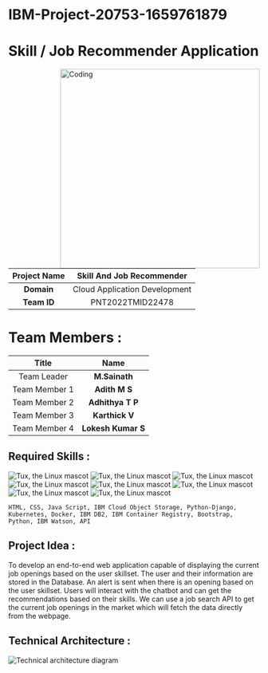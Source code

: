 # IBM-Project-20753-1659761879
# Skill / Job Recommender Application

<img align="right" alt="Coding" width="400" src="https://thefasthire.org/wp-content/uploads/2021/10/Recommendation-letter-bro-1-min-768x768.png">


|      **Project Name**     | Skill And Job Recommender |
|:---------------------:|:------------------------------:|
|         **Domain**        |  Cloud Application Development |
|        **Team ID**        |  PNT2022TMID22478 |

# Team Members :
|   **Title**   |      **Name**     |
|:-----------:|:-----------------:|
| Team Leader   | **M.Sainath**     |
| Team Member 1 | **Adith M S**   |
| Team Member 2 | **Adhithya T P**|
| Team Member 3 | **Karthick V**       |
| Team Member 4 | **Lokesh Kumar S**     |

## Required Skills :
 ![Tux, the Linux mascot](https://img.icons8.com/color/48/40C057/html-5--v1.png)   ![Tux, the Linux mascot](https://img.icons8.com/fluency/48/000000/css3.png) ![Tux, the Linux mascot](https://img.icons8.com/fluency/48/000000/javascript.png) ![Tux, the Linux mascot]( https://img.icons8.com/color/48/000000/kubernetes.png) ![Tux, the Linux mascot](https://img.icons8.com/color/48/000000/docker.png)  ![Tux, the Linux mascot](https://img.icons8.com/fluency/48/000000/python.png) ![Tux, the Linux mascot](https://img.icons8.com/nolan/64/ibm.png) ![Tux, the Linux mascot](https://i0.wp.com/blog.knoldus.com/wp-content/uploads/2020/06/python-django.png?resize=1024%2C341&ssl=1)
 
    HTML, CSS, Java Script, IBM Cloud Object Storage, Python-Django, Kubernetes, Docker, IBM DB2, IBM Container Registry, Bootstrap, Python, IBM Watson, API

## Project Idea :
To develop an end-to-end web application capable of displaying the current job openings based on the user skillset.  The user and their information are stored in the Database.  An alert is sent when there is an opening based on the user skillset. Users will interact with the chatbot and can get the recommendations based on their skills. We can use a job search API to get the current job openings in the market which will fetch the data directly from the webpage.

## Technical Architecture :
![Technical architecture diagram](https://lh3.googleusercontent.com/1OWTBsvpOXh0YVOalvRAGG8uDOBJea7NpyXg5hSSHb61IRRFHTY8txceIQfcIsc9b9coajOEraPoPIAVr5SOr0WFF0iQKVHnHOXk-wAn6XwNjuZFSsdGwreGV7Y10Q)


